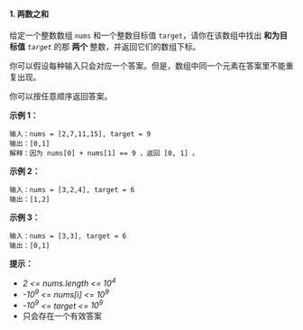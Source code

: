 #### 1. 两数之和
给定一个整数数组 `nums` 和一个整数目标值 `target`，请你在该数组中找出 **和为目标值** *`target`* 的那 **两个** 整数，并返回它们的数组下标。  

你可以假设每种输入只会对应一个答案。但是，数组中同一个元素在答案里不能重复出现。  

你可以按任意顺序返回答案。  

**示例 1：**
```
输入：nums = [2,7,11,15], target = 9
输出：[0,1]
解释：因为 nums[0] + nums[1] == 9 ，返回 [0, 1] 。
```

**示例 2：**
```
输入：nums = [3,2,4], target = 6
输出：[1,2]
```

**示例 3：**
```
输入：nums = [3,3], target = 6
输出：[0,1]
```
****提示：****
* *2 <= nums.length <= $10^4$*
* *-$10^9$ <= nums[i] <= $10^9$*
* *-$10^9$ <= target <= $10^9$*
* 只会存在一个有效答案
